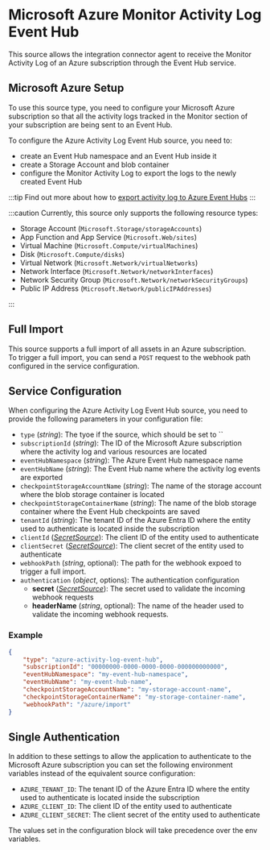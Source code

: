 # Microsoft Azure Monitor Activity Log Event Hub

This source allows the integration connector agent to receive the Monitor Activity Log of an Azure subscription
through the Event Hub service.

## Microsoft Azure Setup

To use this source type, you need to configure your Microsoft Azure
subscription so that all the activity logs tracked in the Monitor section of your subscription are being
sent to an Event Hub.

To configure the Azure Activity Log Event Hub source, you need to:

- create an Event Hub namespace and an Event Hub inside it
- create a Storage Account and blob container
- configure the Monitor Activity Log to export the logs to the newly created Event Hub

:::tip
Find out more about how to [export activity log to Azure Event Hubs](https://learn.microsoft.com/en-gb/azure/azure-monitor/platform/activity-log?tabs=powershell#send-to-azure-event-hubs)
:::

:::caution
Currently, this source only supports the following resource types:

- Storage Account (`Microsoft.Storage/storageAccounts`)
- App Function and App Service (`Microsoft.Web/sites`)
- Virtual Machine (`Microsoft.Compute/virtualMachines`)
- Disk (`Microsoft.Compute/disks`)
- Virtual Network (`Microsoft.Network/virtualNetworks`)
- Network Interface (`Microsoft.Network/networkInterfaces`)
- Network Security Group (`Microsoft.Network/networkSecurityGroups`)
- Public IP Address (`Microsoft.Network/publicIPAddresses`)

:::

## Full Import

This source supports a full import of all assets in an Azure subscription.  
To trigger a full import, you can send a `POST` request to the webhook path configured in the service configuration.

## Service Configuration

When configuring the Azure Activity Log Event Hub source, you need to provide the following parameters in your
configuration file:

- `type` (*string*): The tyoe if the source, which should be set to ``
- `subscriptionId` (*string*): The ID of the Microsoft Azure subscription where the activity log and various resources
  are located
- `eventHubNamespace` (*string*): The Azure Event Hub namespace name
- `eventHubName` (*string*): The Event Hub name where the activity log events are exported
- `checkpointStorageAccountName` (*string*): The name of the storage account where the blob storage container is located
- `checkpointStorageContainerName` (*string*): The name of the blob storage container where the Event Hub checkpoints
  are saved
- `tenantId` (*string*): The tenant ID of the Azure Entra ID where the entity used to authenticate is located inside
  the subscription
- `clientId` ([*SecretSource*](../20_install.md#secretsource)): The client ID of the entity used to authenticate
- `clientSecret` ([*SecretSource*](../20_install.md#secretsource)): The client secret of the entity used to authenticate
- `webhookPath` (*string*, optional): The path for the webhook expoed to trigger a full import.
- `authentication` (*object*, options): The authentication configuration
  - **secret** ([*SecretSource*](../20_install.md#secretsource)): The secret used to validate the incoming webhook requests
  - **headerName** (*string*, optional): The name of the header used to validate the incoming webhook requests.

### Example

```json
{
	"type": "azure-activity-log-event-hub",
	"subscriptionId": "00000000-0000-0000-0000-000000000000",
	"eventHubNamespace": "my-event-hub-namespace",
	"eventHubName": "my-event-hub-name",
	"checkpointStorageAccountName": "my-storage-account-name",
	"checkpointStorageContainerName": "my-storage-container-name",
	"webhookPath": "/azure/import"
}
```

## Single Authentication

In addition to these settings to allow the application to authenticate to the Microsoft Azure subscription you can set
the following environment variables instead of the equivalent source configuration:

- `AZURE_TENANT_ID`: The tenant ID of the Azure Entra ID where the entity used to authenticate is located inside
  the subscription
- `AZURE_CLIENT_ID`: The client ID of the entity used to authenticate
- `AZURE_CLIENT_SECRET`: The client secret of the entity used to authenticate

The values set in the configuration block will take precedence over the env variables.
